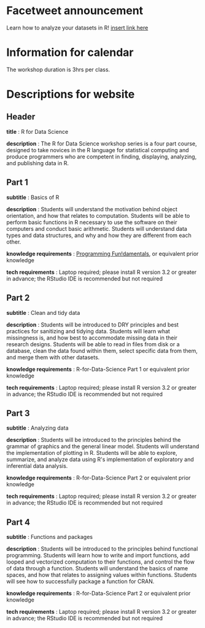 # Facetweet announcement

Learn how to analyze your datasets in R! [insert link here](https://youtu.be/dQw4w9WgXcQ)

# Information for calendar

The workshop duration is 3hrs per class.

# Descriptions for website

## Header

**title** : R for Data Science

**description** : The R for Data Science workshop series is a four part course, designed to take novices in the R language for statistical computing and produce programmers who are competent in finding, displaying, analyzing, and publishing data in R.

## Part 1

**subtitle** : Basics of R

**description** : Students will understand the motivation behind object orientation, and how that relates to computation. Students will be able to perform basic functions in R necessary to use the software on their computers and conduct basic arithmetic. Students will understand data types and data structures, and why and how they are different from each other.

**knowledge requirements** : [Programming Fun!damentals](https://github.com/dlab-berkeley/programming-fundamentals), or equivalent prior knowledge

**tech requirements** : Laptop required; please install R version 3.2 or greater in advance; the RStudio IDE is recommended but not required

## Part 2

**subtitle** : Clean and tidy data

**description** : Students will be introduced to DRY principles and best practices for sanitizing and tidying data. Students will learn what missingness is, and how best to accommodate missing data in their research designs. Students will be able to read in files from disk or a database, clean the data found within them, select specific data from them, and merge them with other datasets. 

**knowledge requirements** : R-for-Data-Science Part 1 or equivalent prior knowledge

**tech requirements** :  Laptop required; please install R version 3.2 or greater in advance; the RStudio IDE is recommended but not required

## Part 3

**subtitle** : Analyzing data

**description** : Students will be introduced to the principles behind the grammar of graphics and the general linear model. Students will understand the implementation of plotting in R. Students will be able to explore, summarize, and analyze data using R's implementation of exploratory and inferential data analysis.

**knowledge requirements** : R-for-Data-Science Part 2 or equivalent prior knowledge

**tech requirements** : Laptop required; please install R version 3.2 or greater in advance; the RStudio IDE is recommended but not required

## Part 4

**subtitle** : Functions and packages

**description** : Students will be introduced to the principles behind functional programming. Students will learn how to write and import functions, add looped and vectorized computation to their functions, and control the flow of data through a function. Students will understand the basics of name spaces, and how that relates to assigning values within functions. Students will see how to successfully package a function for CRAN.

**knowledge requirements** : R-for-Data-Science Part 2 or equivalent prior knowledge

**tech requirements** : Laptop required; please install R version 3.2 or greater in advance; the RStudio IDE is recommended but not required
